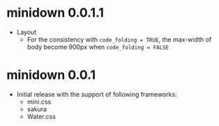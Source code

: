 # minidown 0.0.1.1

* Layout
  * For the consistency with `code_folding = TRUE`,
  the max-width of body become 900px when `code_folding = FALSE`

# minidown 0.0.1

* Initial release with the support of following frameworks:
  * mini.css
  * sakura
  * Water.css
